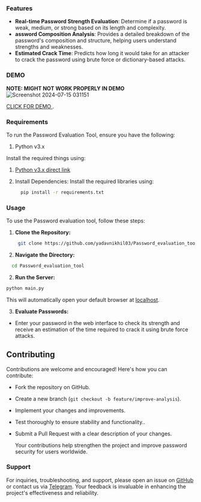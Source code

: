 ### **Features**

- **Real-time Password Strength Evaluation**: Determine if a password is weak, medium, or strong based on its length and complexity.
- **assword Composition Analysis**: Provides a detailed breakdown of the password's composition and structure, helping users understand strengths and weaknesses.
- **Estimated Crack Time**: Predicts how long it would take for an attacker to crack the password using brute force or dictionary-based attacks.

### **DEMO**
**NOTE: MIGHT NOT WORK PROPERLY IN DEMO**
![Screenshot 2024-07-15 031151](https://github.com/user-attachments/assets/7d5fbf65-088d-47d6-bd11-2e3c08e6a41a)

[CLICK FOR DEMO ](https://yadavnikhil03.github.io/Password_evaluation_tool/).

### **Requirements** 
 To run the Password Evaluation Tool, ensure you have the following:

1. Python v3.x

Install the required things using:

1. [Python v3.x direct link](https://www.python.org/downloads/)

2. Install Dependencies: Install the required libraries using:
   ```bash
     pip install -r requirements.txt
   ```

### **Usage**
To use the Password evaluation tool, follow these steps:

1. **Clone the Repository:**
   ```bash
    git clone https://github.com/yadavnikhil03/Password_evaluation_tool.git

2. **Navigate the Directory:**
  ```bash
    cd Password_evaluation_tool
  ```
2. **Run the Server:**
 ```bash
 python main.py
 ```
This will automatically open your default browser at [localhost](http://localhost:8000).

3. **Evaluate Passwords:**
 - Enter your password in the web interface to check its strength and receive an estimation of the time required to crack it using brute force attacks.

## **Contributing**
Contributions are welcome and encouraged! Here's how you can contribute:

- Fork the repository on GitHub.
- Create a new branch (`git checkout -b feature/improve-analysis`).
- Implement your changes and improvements.
- Test thoroughly to ensure stability and functionality..
- Submit a Pull Request with a clear description of your changes.

  Your contributions help strengthen the project and improve password security for users worldwide.

### **Support**

For inquiries, troubleshooting, and support, please open an issue on [GitHub](https://github.com/yadavnikhil03/Password_evaluation_tool/issues) or contact us via [Telegram](https://t.me/whyred_gamer). Your feedback is invaluable in enhancing the project's effectiveness and reliability.
